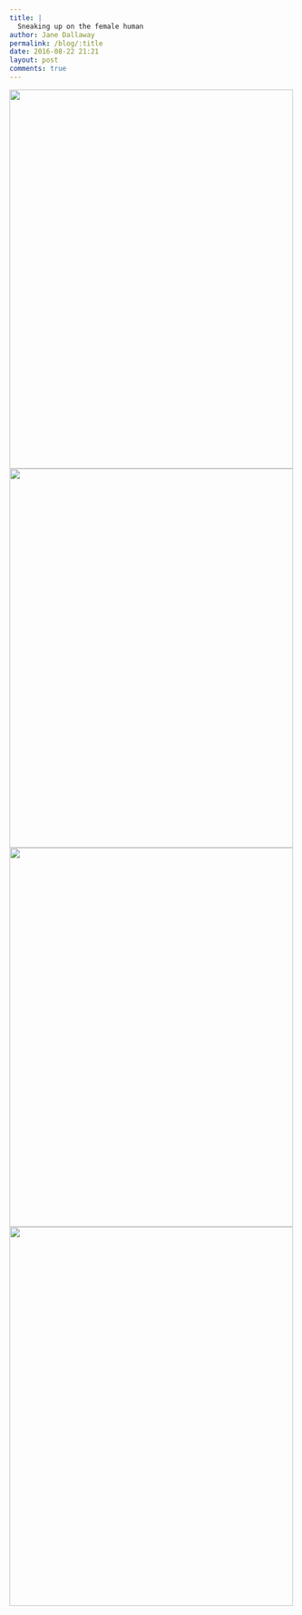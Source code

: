 ```yaml
---
title: |
  Sneaking up on the female human
author: Jane Dallaway
permalink: /blog/:title
date: 2016-08-22 21:21
layout: post
comments: true
---
```


<div><a href="//static.skitters.dallaway.com/tp_IMG_1578.JPG"><img src="//static.skitters.dallaway.com/tp_thumb_IMG_1578.JPG" width="500" height="667"/></a></div><div><a href="//static.skitters.dallaway.com/tp_IMG_1582.JPG"><img src="//static.skitters.dallaway.com/tp_thumb_IMG_1582.JPG" width="500" height="667"/></a></div><div><a href="//static.skitters.dallaway.com/tp_IMG_1586.JPG"><img src="//static.skitters.dallaway.com/tp_thumb_IMG_1586.JPG" width="500" height="667"/></a></div><div><a href="//static.skitters.dallaway.com/tp_IMG_1589.JPG"><img src="//static.skitters.dallaway.com/tp_thumb_IMG_1589.JPG" width="500" height="667"/></a></div>



  


  


  


  

      
